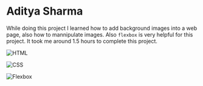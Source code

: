 # Aditya Sharma

While doing this project I learned how to add background images into a web page, also how to mannipulate images.
Also `flexbox` is very helpful for this project.
It took me around 1.5 hours to complete this project.

![HTML](https://img.shields.io/badge/HTML-E83A59?labelColor=E83A59&style=flat)

![CSS](https://img.shields.io/badge/CSS-1B98F5?labelColor=1B98F5&style=flat)

![Flexbox](https://img.shields.io/badge/Flexbox-02B290?labelColor=02B290&style=flat)